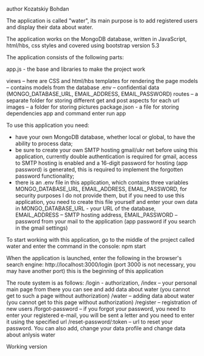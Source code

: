 author Kozatskiy Bohdan

The application is called "water", its main purpose is to add registered users and display their data about water.

The application works on the MongoDB database, written in JavaScript, html/hbs, css styles and covered using bootstrap version 5.3

The application consists of the following parts:

app.js - the base and libraries to make the project work

views – here are CSS and html/hbs templates for rendering the page
models – contains models from the database
.env – confidential data (MONGO_DATABASE_URL, EMAIL_ADDRESS, EMAIL_PASSWORD)
routes – a separate folder for storing different get and post aspects for each url
images – a folder for storing pictures
package.json - a file for storing dependencies app and command enter run app


To use this application you need:
- have your own MongoDB database, whether local or global, to have the ability to process data;
- be sure to create your own SMTP hosting gmail/ukr net before using this application, currently double authentication is required for gmail, access to SMTP hosting is enabled and a 16-digit password for hosting (app password) is generated, this is required to implement the forgotten password functionality;
- there is an .env file in this application, which contains three variables MONGO_DATABASE_URL, EMAIL_ADDRESS, EMAIL_PASSWORD, for security purposes I do not provide them, but if you need to use this application, you need to create this file yourself and enter your own data in MONGO_DATABASE_URL - your URL of the database, EMAIL_ADDRESS – SMTP hosting address, EMAIL_PASSWORD – password from your mail to the application (app password if you search in the gmail settings)

To start working with this application, go to the middle of the project called water and enter the command in the console: npm start

When the application is launched, enter the following in the browser's search engine:
http://localhost:3000/login (port 3000 is not necessary, you may have another port) this is the beginning of this application

The route system is as follows: 
/login - authorization,
/index – your personal main page from there you can see and add data about water (you cannot get to such a page without authorization)
/water – adding data about water (you cannot get to this page without authorization)
/register – registration of new users
/forgot-password – if you forgot your password, you need to enter your registered e-mail, you will be sent a letter and you need to enter it using the specified url
/reset-password/:token – url to reset your password.
You can also add, change your data profile and change data about anlysis water

Working version
